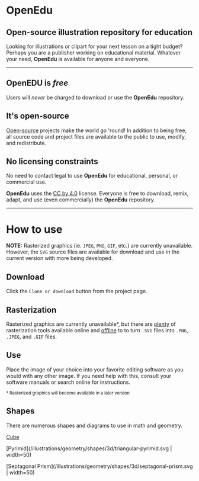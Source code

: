# OpenEdu
## Open-source illustration repository for education

Looking for illustrations or clipart for your next lesson on a tight budget? Perhaps you are a publisher working on educational material. Whatever your need, **OpenEdu** is available for anyone and everyone.

---

## **OpenEDU** is *free*
Users will *never* be charged to download or use the **OpenEdu** repository.

## It's open-source
[Open-source](https://en.wikipedia.org/wiki/Open_source) projects make the world go 'round! In addition to being free, all source code and project files are available to the public to use, modify, and redistribute.

## No licensing constraints
No need to contact legal to use **OpenEdu** for educational, personal, or commercial use.

**OpenEdu** uses the [CC by 4.0](https://creativecommons.org/licenses/by/4.0/) license. Everyone is free to download, remix, adapt, and use (even commercially) the **OpenEdu** repository.

---

# How to use
**NOTE:** Rasterized graphics (ie. `JPEG`, `PNG`, `GIF`, etc.) are currently unavailable. However, the `SVG` source files are available for download and use in the current version with more being developed.

## Download
Click the `Clone or download`  button from the project page.

## Rasterization
Rasterized graphics are currently unavailable*, but there are [plenty](https://duckduckgo.com/?t=lm&q=svg+to+png&ia=web) of rasterization tools available online and [offline](http://imagemagick.org) to to turn `.SVG` files into `.PNG`, `.JPEG`, and `.GIF` files.

## Use
Place the image of your choice into your favorite editing software as you would with any other image. If you need help with this, consult your software manuals or search online for instructions.

<small>* Rasterized graphics will become available in a later version</small>

## Shapes
There are numerous shapes and diagrams to use in math and geometry.

[Cube](/illustrations/geometry/shapes/3d/cube.svg)

[Pyrimid](/illustrations/geometry/shapes/3d/triangular-pyrimid.svg | width=50)

[Septagonal Prism](/illustrations/geometry/shapes/3d/septagonal-prism.svg | width=50)
